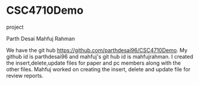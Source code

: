 # CSC4710Demo
project 


Parth Desai
Mahfuj Rahman

We have the git hub https://github.com/parthdesai96/CSC4710Demo. My github id is parthdesai96 and mahfuj's git hub id is mahfujrahman.
I created the insert,delete,update  files for paper and pc members along with the other files. Mahfuj worked on creating the insert,
delete and update file for review reports. 
